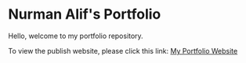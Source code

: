 # Nurman Alif's Portfolio
Hello, welcome to my portfolio repository.

To view the publish website, please click this link: <a href="https://www.nurmanalif.github.io/portfolio" target="_blank">My Portfolio Website</a>

